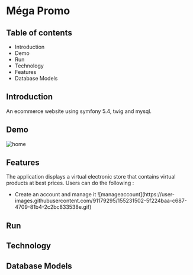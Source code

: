 <h1>Méga Promo</h1>
    <h2>Table of contents</h2>
    <ul>
        <li>Introduction</li>
        <li>Demo</li>
        <li>Run</li>
        <li>Technology</li>
        <li>Features</li>
        <li>Database Models</li>
    </ul>

<h2>Introduction</h2>

An ecommerce website using symfony 5.4, twig and mysql.

<h2>Demo</h2>

![home](https://user-images.githubusercontent.com/91179295/155227456-8707ccee-f49d-41d8-8e35-4b282525015d.png)

<h2>Features</h2>
The application displays a virtual electronic store that contains virtual products at best prices.
Users can do the following :
<ul>
    <li>Create an account and manage it
        ![manageaccount](https://user-images.githubusercontent.com/91179295/155231502-5f224baa-c687-4709-81b4-2c2bc833538e.gif)
    </li>
</ul>
<h2>Run</h2>
<h2>Technology</h2>
<h2>Database Models</h2>


